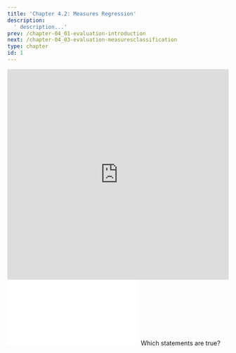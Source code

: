 ```yaml
---
title: 'Chapter 4.2: Measures Regression'
description:
  ' description...'
prev: /chapter-04_01-evaluation-introduction
next: /chapter-04_03-evaluation-measuresclassification
type: chapter
id: 1
---
```


<exercise id="1" title="Video Lecture">

<iframe width="100%" height="480" src="https://www.youtube.com/embed/_OHCatRSc08" frameborder="0" allow="accelerometer; autoplay; encrypted-media; gyroscope; picture-in-picture" allowfullscreen></iframe>

</exercise>

<exercise id="2" title="Slides">

<object data="pdfs/4/slides-evaluation-measures-regression.pdf" type="application/pdf" style="width:100%;height:480px">
    <embed src="pdfs/4/slides-evaluation-measures-regression.pdf" type="application/pdf" />
</object>

</exercise>


<exercise id="3" title="Quiz">
Which statements are true?
<choice>
<opt text="The MSE is used in the conventional linear model to find the best parameter estimates." correct="true">
</opt>
<opt text="`R2` can be smaller than `0` or greater than `1` for linear models." correct="true">
</opt>
<opt text="The MAE is equivalent to the `L1`-loss." correct="true">
</opt>
<opt text="The MSE is equivalent to the `L1`-loss.">
</opt>
</choice>
</exercise>
